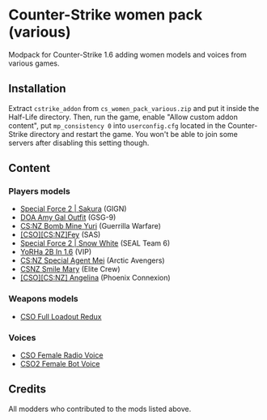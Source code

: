 # Counter-Strike women pack (various)

Modpack for Counter-Strike 1.6 adding women models and voices from various games.

## Installation

Extract `cstrike_addon` from `cs_women_pack_various.zip` and put it inside the Half-Life directory. Then, run the game, enable "Allow custom addon content", put `mp_consistency 0` into `userconfig.cfg` located in the Counter-Strike directory and restart the game. You won't be able to join some servers after disabling this setting though.

## Content 

### Players models

- [Special Force 2 | Sakura](https://gamebanana.com/mods/228544) (GIGN)
- [DOA Amy Gal Outfit](https://gamebanana.com/mods/469366) (GSG-9)
- [CS:NZ Bomb Mine Yuri](https://gamebanana.com/mods/432201) (Guerrilla Warfare)
- [[CSO][CS:NZ]Fey](https://gamebanana.com/mods/541643) (SAS)
- [Special Force 2 | Snow White](https://gamebanana.com/mods/227522) (SEAL Team 6)
- [YoRHa 2B In 1.6](https://gamebanana.com/mods/224562) (VIP)
- [CS:NZ Special Agent Mei](https://gamebanana.com/mods/432200) (Arctic Avengers)
- [CSNZ Smile Mary](https://gamebanana.com/mods/400897) (Elite Crew)
- [[CSO][CS:NZ] Angelina](https://gamebanana.com/mods/528122) (Phoenix Connexion)

### Weapons models

- [CSO Full Loadout Redux](https://gamebanana.com/mods/475809)

### Voices

- [CSO Female Radio Voice](https://gamebanana.com/sounds/35656)
- [CSO2 Female Bot Voice](https://gamebanana.com/sounds/35501)

## Credits

All modders who contributed to the mods listed above.


